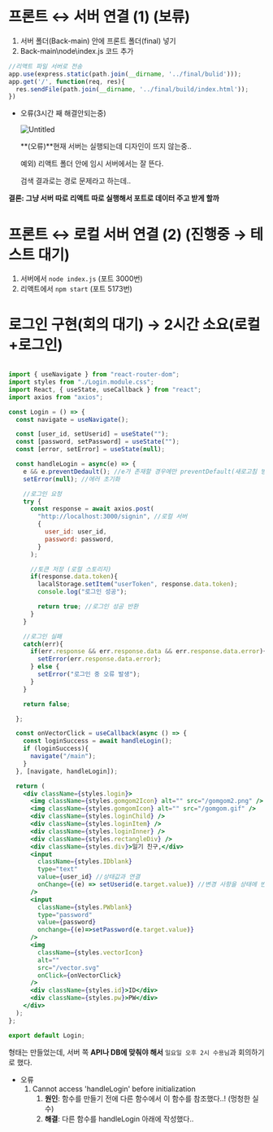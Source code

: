 # 프론트 ↔ 서버 연결 (1) (보류)

1. 서버 폴더(Back-main) 안에 프론트 폴더(final) 넣기
2. Back-main\node\index.js 코드 추가

```jsx
//리액트 파일 서버로 전송
app.use(express.static(path.join(__dirname, '../final/bulid')));
app.get('/', function(req, res){
  res.sendFile(path.join(__dirname, '../final/build/index.html'));
})
```

- 오류(3시간 째 해결안되는중)
    
    ![Untitled](https://prod-files-secure.s3.us-west-2.amazonaws.com/d2162363-d0d3-46cf-bfcd-9f1c1e8007aa/b8d998ab-a08a-4691-919f-15164ac34a26/Untitled.png)
    
    **(오류)**현재 서버는 실행되는데 디자인이 뜨지 않는중..
    
    예외) 리액트 폴더 안에 임시 서버에서는 잘 뜬다.
    
    검색 결과로는 경로 문제라고 하는데..
    

**결론: 그냥 서버 따로 리액트 따로 실행해서 포트로 데이터 주고 받게 할까**

# 프론트 ↔ 로컬 서버 연결 (2) (진행중 → 테스트 대기)

1. 서버에서 `node index.js` (포트 3000번)
2. 리액트에서 `npm start` (포트 5173번)

# 로그인 구현(회의 대기) → 2시간 소요(로컬+로그인)

```jsx

import { useNavigate } from "react-router-dom";
import styles from "./Login.module.css";
import React, { useState, useCallback } from "react";
import axios from "axios";

const Login = () => {
  const navigate = useNavigate();

  const [user_id, setUserid] = useState("");
  const [password, setPassword] = useState("");
  const [error, setError] = useState(null);

  const handleLogin = async(e) => {
    e && e.preventDedault(); //e가 존재할 경우에만 preventDefault(새로고침 방지) 실행
    setError(null); //에러 초기화

    //로그인 요청
    try {
      const response = await axios.post(
        "http://localhost:3000/signin", //로컬 서버
        {
          user_id: user_id,
          password: password,
        }
      );

      //토큰 저장 (로컬 스토리지)
      if(response.data.token){
        lacalStorage.setItem("userToken", response.data.token);
        console.log("로그인 성공");

        return true; //로그인 성공 반환
      }
    } 

    //로그인 실패
    catch(err){
      if(err.response && err.response.data && err.response.data.error){
        setError(err.response.data.error);
      } else {
        setError("로그인 중 오류 발생");
      }
    }

    return false;

  };

  const onVectorClick = useCallback(async () => {
    const loginSuccess = await handleLogin();
    if (loginSuccess){
      navigate("/main");
    }
  }, [navigate, handleLogin]);

  return (
    <div className={styles.login}>
      <img className={styles.gomgom2Icon} alt="" src="/gomgom2.png" />
      <img className={styles.gomgomIcon} alt="" src="/gomgom.gif" />
      <div className={styles.loginChild} />
      <div className={styles.loginItem} />
      <div className={styles.loginInner} />
      <div className={styles.rectangleDiv} />
      <div className={styles.div}>일기 친구,</div>
      <input 
        className={styles.IDblank}
        type="text"
        value={user_id} //상태값과 연결
        onChange={(e) => setUserid(e.target.value)} //변경 사항을 상태에 반영
      />
      <input 
        className={styles.PWblank}
        type="password"
        value={password}
        onchange={(e)=>setPassword(e.target.value)}
      />
      <img
        className={styles.vectorIcon}
        alt=""
        src="/vector.svg"
        onClick={onVectorClick}
      />
      <div className={styles.id}>ID</div>
      <div className={styles.pw}>PW</div>
    </div>
  );
};

export default Login;

```

형태는 만들었는데, 서버 쪽 **API나 DB에 맞춰야 해서** `일요일 오후 2시 수용님`과 회의하기로 했다.

- 오류
    1. Cannot access 'handleLogin' before initialization
        1. **원인**: 함수를 만들기 전에 다른 함수에서 이 함수를 참조했다..! (멍청한 실수)
        2. **해결**: 다른 함수를 handleLogin 아래에 작성했다..
